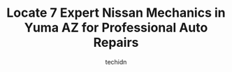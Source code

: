 ---
layout: ampstory
image: https://images.unsplash.com/photo-1639927665333-f658d65ef32a?ixlib=rb-4.0.3&ixid=MnwxMjA3fDB8MHxwaG90by1wYWdlfHx8fGVufDB8fHx8&auto=format&fit=crop&w=640&h=853&q=80
author: techidn
featured: false
description: Experience the excellence of automotive service by visiting the 7 best Nissan Mechanic in Yuma AZ, USA. With their expertise, attention to detail, and commitment to customer satisfaction, yo
title: Locate 7 Expert Nissan Mechanics in Yuma AZ for Professional Auto Repairs
cover:
   title: Locate 7 Expert Nissan Mechanics in Yuma AZ for Professional Auto Repairs
   subtitle: Rickpate
   background: https://images.unsplash.com/photo-1639927665333-f658d65ef32a?ixlib=rb-4.0.3&ixid=MnwxMjA3fDB8MHxwaG90by1wYWdlfHx8fGVufDB8fHx8&auto=format&fit=crop&w=640&h=853&q=80

pages: 
 - layout: thirds
   top: <h1>#1 Joes Garage | Yuma AZ</h1>
   bottom: "<p>Joe was great! Great service and reasonable rates.Finished the job in one day, unlike other shops that wanted car for 2 days. Other shops not willing to even give us a pr</p>"
   background: https://www.knot35.com/toplist/wp-content/uploads/2023/06/best-nissan-mechanic-1-in-yuma-az-1685840318.jpeg
   backgroundblur: true
 - layout: thirds
   top: <h1>#2 Campbells Auto Service</h1>
   bottom: "<p>350 E 24th St, Yuma, AZ 85364, United States</p>"
   background: https://www.knot35.com/toplist/wp-content/uploads/2023/06/best-nissan-mechanic-2-in-yuma-az-1685840319.jpeg
   cta:
      link: https://www.knot35.com/toplist/locate-7-expert-nissan-mechanics-in-yuma-az-for-professional-auto-repairs/
      text: Locate 7 Expert Nissan Mechanics in Yuma AZ for Professional Auto Repairs
 - layout: thirds
   top: <h1>#3 Richards Foothills Auto Repair</h1>
   bottom: "<p>8631 S Frontage Rd, Yuma, AZ 85365, United States</p>"
   background: https://www.knot35.com/toplist/wp-content/uploads/2023/06/best-nissan-mechanic-3-in-yuma-az-1685840319.jpeg
   cta:
      link: https://www.knot35.com/toplist/locate-7-expert-nissan-mechanics-in-yuma-az-for-professional-auto-repairs/
      text: Locate 7 Expert Nissan Mechanics in Yuma AZ for Professional Auto Repairs
 - layout: thirds
   top: <h1>#4 Tonys Auto Service and Towing</h1>
   bottom: "<p>3405 W 8th St, Yuma, AZ 85364, United States</p>"
   background: https://images.unsplash.com/photo-1597773150796-e5c14ebecbf5?ixlib=rb-4.0.3&ixid=MnwxMjA3fDB8MHxwaG90by1wYWdlfHx8fGVufDB8fHx8&auto=format&fit=crop&w=640&h=853&q=80
   cta:
      link: https://www.knot35.com/toplist/locate-7-expert-nissan-mechanics-in-yuma-az-for-professional-auto-repairs/
      text: Locate 7 Expert Nissan Mechanics in Yuma AZ for Professional Auto Repairs
 - layout: thirds
   top: <h1>#5 El Paisa Auto Mechanic LLC and Towing</h1>
   bottom: "<p>229w W 8th St, Yuma, AZ 85364, United States</p>"
   background: https://images.unsplash.com/photo-1489694553447-4c9339da310d?ixlib=rb-4.0.3&ixid=MnwxMjA3fDB8MHxwaG90by1wYWdlfHx8fGVufDB8fHx8&auto=format&fit=crop&w=640&h=853&q=80
   cta:
      link: https://www.knot35.com/toplist/locate-7-expert-nissan-mechanics-in-yuma-az-for-professional-auto-repairs/
      text: Locate 7 Expert Nissan Mechanics in Yuma AZ for Professional Auto Repairs
 - layout: thirds
   top: <h1>#6 Johns Auto Service</h1>
   bottom: "<p>508 E 22nd St, Yuma, AZ 85365, United States</p>"
   background: https://images.unsplash.com/photo-1552083974-186346191183?ixlib=rb-4.0.3&ixid=MnwxMjA3fDB8MHxwaG90by1wYWdlfHx8fGVufDB8fHx8&auto=format&fit=crop&w=640&h=853&q=80
   cta:
      link: https://www.knot35.com/toplist/locate-7-expert-nissan-mechanics-in-yuma-az-for-professional-auto-repairs/
      text: Locate 7 Expert Nissan Mechanics in Yuma AZ for Professional Auto Repairs
 - layout: thirds
   top: <h1>#7 Unzuetas Auto Repair</h1>
   bottom: "<p>1711 S Arizona Ave, Yuma, AZ 85364, United States</p>"
   background: https://images.unsplash.com/photo-1574169208507-84376144848b?ixlib=rb-4.0.3&ixid=MnwxMjA3fDB8MHxwaG90by1wYWdlfHx8fGVufDB8fHx8&auto=format&fit=crop&w=640&h=853&q=80
   cta:
      link: https://www.knot35.com/toplist/locate-7-expert-nissan-mechanics-in-yuma-az-for-professional-auto-repairs/
      text: Locate 7 Expert Nissan Mechanics in Yuma AZ for Professional Auto Repairs
 - layout: thirds
   middle: Continue reading...
   background: https://images.unsplash.com/photo-1522441815192-d9f04eb0615c?ixlib=rb-4.0.3&ixid=MnwxMjA3fDB8MHxwaG90by1wYWdlfHx8fGVufDB8fHx8&auto=format&fit=crop&w=640&h=853&q=80
   cta:
      link: https://www.knot35.com/toplist/locate-7-expert-nissan-mechanics-in-yuma-az-for-professional-auto-repairs/
      text: Locate 7 Expert Nissan Mechanics in Yuma AZ for Professional Auto Repairs
      
---